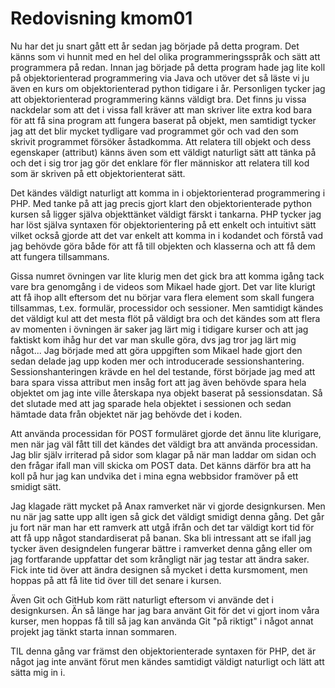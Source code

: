 ---
---
Redovisning kmom01
=========================

Nu har det ju snart gått ett år sedan jag började på detta program. Det känns som vi hunnit med en hel del olika programmeringsspråk och sätt att programmera på redan. Innan jag började på detta program hade jag lite koll på objektorienterad programmering via Java och utöver det så läste vi ju även en kurs om objektorienterad python tidigare i år. Personligen tycker jag att objektorienterad programmering känns väldigt bra. Det finns ju vissa nackdelar som att det i vissa fall kräver att man skriver lite extra kod bara för att få sina program att fungera baserat på objekt, men samtidigt tycker jag att det blir mycket tydligare vad programmet gör och vad den som skrivit programmet försöker åstadkomma. Att relatera till objekt och dess egenskaper (attribut) känns även som ett väldigt naturligt sätt att tänka på och det i sig tror jag gör det enklare för fler människor att relatera till kod som är skriven på ett objektorienterat sätt.

Det kändes väldigt naturligt att komma in i objektorienterad programmering i PHP. Med tanke på att jag precis gjort klart den objektorienterade python kursen så ligger själva objekttänket väldigt färskt i tankarna. PHP tycker jag har löst själva syntaxen för objektorientering på ett enkelt och intuitivt sätt vilket också gjorde att det var enkelt att komma in i kodandet och förstå vad jag behövde göra både för att få till objekten och klasserna och att få dem att fungera tillsammans.

Gissa numret övningen var lite klurig men det gick bra att komma igång tack vare bra genomgång i de videos som Mikael hade gjort. Det var lite klurigt att få ihop allt eftersom det nu börjar vara flera element som skall fungera tillsammas, t.ex. formulär, processidor och sessioner. Men samtidigt kändes det väldigt kul att det mesta flöt på väldigt bra och det kändes som att flera av momenten i övningen är saker jag lärt mig i tidigare kurser och att jag faktiskt kom ihåg hur det var man skulle göra, dvs jag tror jag lärt mig något... Jag började med att göra uppgiften som Mikael hade gjort den sedan delade jag upp koden mer och introducerade sessionshantering. Sessionshanteringen krävde en hel del testande, först började jag med att bara spara vissa attribut men insåg fort att jag även behövde spara hela objektet om jag inte ville återskapa nya objekt baserat på sessionsdatan. Så det slutade med att jag sparade hela objektet i sessionen och sedan hämtade data från objektet när jag behövde det i koden. 

Att använda processidan för POST formuläret gjorde det ännu lite klurigare, men när jag väl fått till det kändes det väldigt bra att använda processidan. Jag blir själv irriterad på sidor som klagar på när man laddar om sidan och den frågar ifall man vill skicka om POST data. Det känns därför bra att ha koll på hur jag kan undvika det i mina egna webbsidor framöver på ett smidigt sätt.    

Jag klagade rätt mycket på Anax ramverket när vi gjorde designkursen. Men nu när jag satte upp allt igen så gick det väldigt smidigt denna gång. Det går ju fort när man har ett ramverk att utgå ifrån och det tar väldigt kort tid för att få upp något standardiserat på banan. Ska bli intressant att se ifall jag tycker även designdelen fungerar bättre i ramverket denna gång eller om jag fortfarande uppfattar det som krångligt när jag testar att ändra saker. Fick inte tid över att ändra designen så mycket i detta kursmoment, men hoppas på att få lite tid över till det senare i kursen.

Även Git och GitHub kom rätt naturligt eftersom vi använde det i designkursen. Än så länge har jag bara använt Git för det vi gjort inom våra kurser, men hoppas få till så jag kan använda Git "på riktigt" i något annat projekt jag tänkt starta innan sommaren.

TIL denna gång var främst den objektorienterade syntaxen för PHP, det är något jag inte använt förut men kändes samtidigt väldigt naturligt och lätt att sätta mig in i. 

